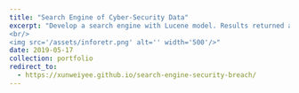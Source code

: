 ```yaml
---
title: "Search Engine of Cyber-Security Data"
excerpt: "Develop a search engine with Lucene model. Results returned are ranked using tf-idf score. Users provide relevance feedback to improve the effectiveness of the information retrieved.
<br/>
<img src='/assets/inforetr.png' alt='' width='500'/>"
date: 2019-05-17
collection: portfolio
redirect_to:
  - https://xunweiyee.github.io/search-engine-security-breach/
---
```

